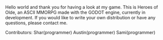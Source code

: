 Hello world and thank you for having a look at my game.
This is Heroes of Olde, an ASCII MMORPG made with the GODOT engine, currently in development.
If you would like to write your own distribution or have any questions, please contact me.

Contributors: 
Shar(programmer)
Austin(programmer)
Sami(programmer)
